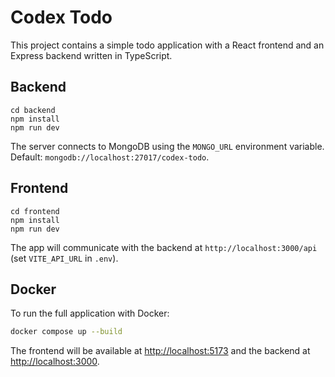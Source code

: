 # Codex Todo

This project contains a simple todo application with a React frontend and an Express backend written in TypeScript.

## Backend

```
cd backend
npm install
npm run dev
```

The server connects to MongoDB using the `MONGO_URL` environment variable. Default: `mongodb://localhost:27017/codex-todo`.

## Frontend

```
cd frontend
npm install
npm run dev
```

The app will communicate with the backend at `http://localhost:3000/api` (set `VITE_API_URL` in `.env`).

## Docker

To run the full application with Docker:

```bash
docker compose up --build
```

The frontend will be available at [http://localhost:5173](http://localhost:5173) and the backend at [http://localhost:3000](http://localhost:3000).
